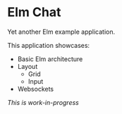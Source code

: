 # Elm Chat
Yet another Elm example application.

This application showcases:

* Basic Elm architecture
* Layout
    - Grid
    - Input
* Websockets

_This is work-in-progress_